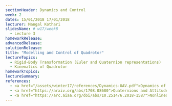 ```yaml
---
sectionHeader: Dynamics and Control
week: 2
dates: 15/01/2018 17/01/2018
lecturer: Mangal Kothari
slidesName: # w17/week8
  - Lecture 3
homeworkRelease:
advancedRelease:
solutionRelease:
title: "Modelling and Control of Quadrotor"
lectureTopics:
  - Rigid-Body Transformation (Euler and Quaternion representations)
  - Kinematics of Quadrotor
homeworkTopics:
lectureSummary:
references:
  - <a href="/assets/winter17/references/Dynamics-UAV.pdf">Dynamics of a UAV</a>
  - <a href="https://arxiv.org/abs/1708.08680">Quaternions and Attitude Representation </a>
  - <a href="https://arc.aiaa.org/doi/abs/10.2514/6.2018-1587">Nonlinear Attitude and Position Controller</a>
---
```

